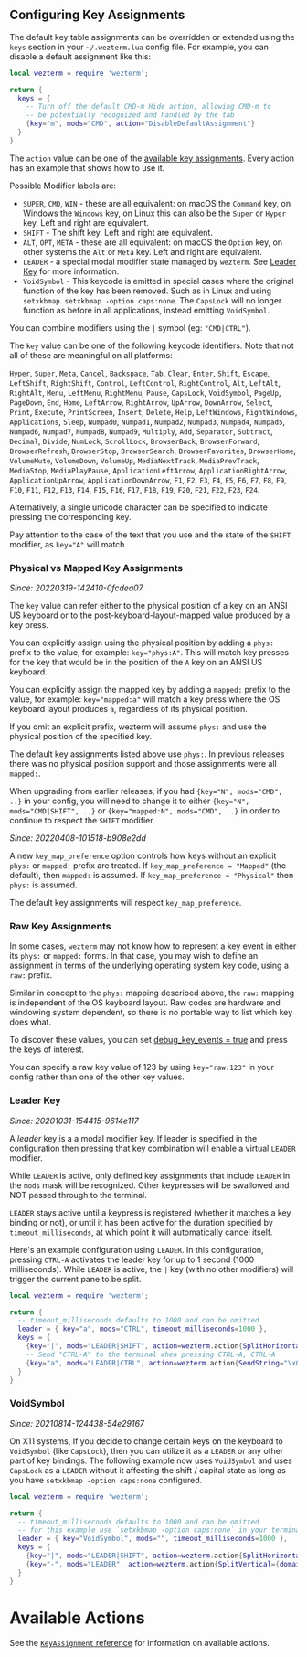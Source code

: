 ## Configuring Key Assignments

The default key table assignments can be overridden or extended using the
`keys` section in your `~/.wezterm.lua` config file.  For example, you can
disable a default assignment like this:

```lua
local wezterm = require 'wezterm';

return {
  keys = {
    -- Turn off the default CMD-m Hide action, allowing CMD-m to
    -- be potentially recognized and handled by the tab
    {key="m", mods="CMD", action="DisableDefaultAssignment"}
  }
}
```

The `action` value can be one of the [available key
assignments](lua/keyassignment/index.md).  Every action has an example that shows
how to use it.

Possible Modifier labels are:

 * `SUPER`, `CMD`, `WIN` - these are all equivalent: on macOS the `Command` key,
   on Windows the `Windows` key, on Linux this can also be the `Super` or `Hyper`
   key.  Left and right are equivalent.
 * `SHIFT` - The shift key.  Left and right are equivalent.
 * `ALT`, `OPT`, `META` - these are all equivalent: on macOS the `Option` key,
   on other systems the `Alt` or `Meta` key.  Left and right are equivalent.
 * `LEADER` - a special modal modifier state managed by `wezterm`. See [Leader Key](#leader-key) for more information.
 * `VoidSymbol` - This keycode is emitted in special cases where the original
   function of the key has been removed. Such as in Linux and using `setxkbmap`.
   `setxkbmap -option caps:none`. The `CapsLock` will no longer function as
   before in all applications, instead emitting `VoidSymbol`.

You can combine modifiers using the `|` symbol (eg: `"CMD|CTRL"`).

The `key` value can be one of the following keycode identifiers.  Note that not
all of these are meaningful on all platforms:

`Hyper`, `Super`, `Meta`, `Cancel`, `Backspace`, `Tab`, `Clear`, `Enter`,
`Shift`, `Escape`, `LeftShift`, `RightShift`, `Control`, `LeftControl`,
`RightControl`, `Alt`, `LeftAlt`, `RightAlt`, `Menu`, `LeftMenu`, `RightMenu`,
`Pause`, `CapsLock`, `VoidSymbol`, `PageUp`, `PageDown`, `End`, `Home`, `LeftArrow`,
`RightArrow`, `UpArrow`, `DownArrow`, `Select`, `Print`, `Execute`,
`PrintScreen`, `Insert`, `Delete`, `Help`, `LeftWindows`, `RightWindows`,
`Applications`, `Sleep`, `Numpad0`, `Numpad1`, `Numpad2`, `Numpad3`,
`Numpad4`, `Numpad5`, `Numpad6`, `Numpad7`, `Numpad8`, `Numpad9`, `Multiply`,
`Add`, `Separator`, `Subtract`, `Decimal`, `Divide`, `NumLock`, `ScrollLock`,
`BrowserBack`, `BrowserForward`, `BrowserRefresh`, `BrowserStop`,
`BrowserSearch`, `BrowserFavorites`, `BrowserHome`, `VolumeMute`,
`VolumeDown`, `VolumeUp`, `MediaNextTrack`, `MediaPrevTrack`, `MediaStop`,
`MediaPlayPause`, `ApplicationLeftArrow`, `ApplicationRightArrow`,
`ApplicationUpArrow`, `ApplicationDownArrow`, `F1`, `F2`, `F3`, `F4`,
`F5`, `F6`, `F7`, `F8`, `F9`, `F10`, `F11`, `F12`, `F13`, `F14`, `F15`,
`F16`, `F17`, `F18`, `F19`, `F20`, `F21`, `F22`, `F23`, `F24`.

Alternatively, a single unicode character can be specified to indicate
pressing the corresponding key.

Pay attention to the case of the text that you use and the state of the `SHIFT` modifier, as `key="A"` will match 

### Physical vs Mapped Key Assignments

*Since: 20220319-142410-0fcdea07*

The `key` value can refer either to the physical position of a key on an ANSI
US keyboard or to the post-keyboard-layout-mapped value produced by a key
press.

You can explicitly assign using the physical position by adding a `phys:` prefix
to the value, for example: `key="phys:A"`.  This will match key presses for
the key that would be in the position of the `A` key on an ANSI US keyboard.

You can explicitly assign the mapped key by adding a `mapped:` prefix to the
value, for example: `key="mapped:a"` will match a key press where the OS
keyboard layout produces `a`, regardless of its physical position.

If you omit an explicit prefix, wezterm will assume `phys:` and use the
physical position of the specified key.

The default key assignments listed above use `phys:`.  In previous releases
there was no physical position support and those assignments were all `mapped:`.

When upgrading from earlier releases, if you had `{key="N", mods="CMD", ..}` in
your config, you will need to change it to either
`{key="N", mods="CMD|SHIFT", ..}` or `{key="mapped:N", mods="CMD", ..}`
in order to continue to respect the `SHIFT` modifier.

*Since: 20220408-101518-b908e2dd*

A new `key_map_preference` option controls how keys without an explicit `phys:`
or `mapped:` prefix are treated. If `key_map_preference = "Mapped"` (the
default), then `mapped:` is assumed. If `key_map_preference = "Physical"` then
`phys:` is assumed.

The default key assignments will respect `key_map_preference`.

### Raw Key Assignments

In some cases, `wezterm` may not know how to represent a key event in either
its `phys:` or `mapped:` forms.  In that case, you may wish to define an
assignment in terms of the underlying operating system key code, using a `raw:`
prefix.

Similar in concept to the `phys:` mapping described above, the `raw:` mapping
is independent of the OS keyboard layout.  Raw codes are hardware and windowing system dependent, so there is no portable way to list which key does what.

To discover these values, you can set [debug_key_events =
true](lua/config/debug_key_events.md) and press the keys of
interest.

You can specify a raw key value of 123 by using `key="raw:123"` in your config
rather than one of the other key values.

### Leader Key

*Since: 20201031-154415-9614e117*

A *leader* key is a a modal modifier key.  If leader is specified in the
configuration then pressing that key combination will enable a virtual `LEADER`
modifier.

While `LEADER` is active, only defined key assignments that include
`LEADER` in the `mods` mask will be recognized.  Other keypresses
will be swallowed and NOT passed through to the terminal.

`LEADER` stays active until a keypress is registered (whether it
matches a key binding or not), or until it has been active for
the duration specified by `timeout_milliseconds`, at which point
it will automatically cancel itself.

Here's an example configuration using `LEADER`.  In this configuration,
pressing `CTRL-A` activates the leader key for up to 1 second (1000
milliseconds).  While `LEADER` is active, the `|` key (with no other modifiers)
will trigger the current pane to be split.

```lua
local wezterm = require 'wezterm';

return {
  -- timeout_milliseconds defaults to 1000 and can be omitted
  leader = { key="a", mods="CTRL", timeout_milliseconds=1000 },
  keys = {
    {key="|", mods="LEADER|SHIFT", action=wezterm.action{SplitHorizontal={domain="CurrentPaneDomain"}}},
    -- Send "CTRL-A" to the terminal when pressing CTRL-A, CTRL-A
    {key="a", mods="LEADER|CTRL", action=wezterm.action{SendString="\x01"}},
  }
}
```

### VoidSymbol

*Since: 20210814-124438-54e29167*

On X11 systems, If you decide to change certain keys on the keyboard to
`VoidSymbol` (like `CapsLock`), then you can utilize it as a `LEADER` or any
other part of key bindings. The following example now uses `VoidSymbol` and
uses `CapsLock` as a `LEADER` without it affecting the shift / capital state as
long as you have `setxkbmap -option caps:none` configured.

```lua
local wezterm = require 'wezterm';

return {
  -- timeout_milliseconds defaults to 1000 and can be omitted
  -- for this example use `setxkbmap -option caps:none` in your terminal.
  leader = { key="VoidSymbol", mods="", timeout_milliseconds=1000 },
  keys = {
    {key="|", mods="LEADER|SHIFT", action=wezterm.action{SplitHorizontal={domain="CurrentPaneDomain"}}},
    {key="-", mods="LEADER", action=wezterm.action{SplitVertical={domain="CurrentPaneDomain"}}},
  }
}
```

# Available Actions

See the [`KeyAssignment` reference](lua/keyassignment/index.md) for information
on available actions.

